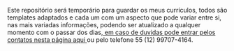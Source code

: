 Este repositório será temporário para guardar os meus currículos, todos são templates adaptados e cada um com um aspecto que pode variar entre si, nas mais variadas informações, podendo ser atualizado a qualquer momento com o passar dos dias,<a href="https://github.com/PedroSilva201"> em caso de duvidas pode entrar pelos contatos nesta página aqui </a> ou pelo telefone 55 (12) 99707-4164.
